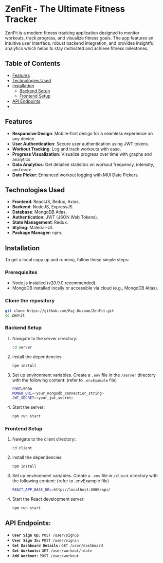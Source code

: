 # ZenFit - The Ultimate Fitness Tracker

ZenFit is a modern fitness tracking application designed to monitor workouts, track progress, and visualize fitness goals. The app features an intuitive user interface, robust backend integration, and provides insightful analytics which helps to stay motivated and achieve fitness milestones.


## Table of Contents
- [Features](#features)
- [Technologies Used](#technologies-used)
- [Installation](#installation)
    - [Backend Setup](#backend-setup)
    - [Frontend Setup](#frontend-setup)
- [API Endpoints](#api-endpoints)
- 

## Features
- **Responsive Design**: Mobile-first design for a seamless experience on any device.
- **User Authentication**: Secure user authentication using JWT tokens.
- **Workout Tracking**: Log and track workouts with ease.
- **Progress Visualization**: Visualize progress over time with graphs and analytics.
- **Data Analytics**: Get detailed statistics on workout frequency, intensity, and more.
- **Date Picker**: Enhanced workout logging with MUI Date Pickers.


## Technologies Used
- **Frontend**: ReactJS, Redux, Axios.
- **Backend**: NodeJS, ExpressJS.
- **Database**: MongoDB Atlas.
- **Authentication**: JWT (JSON Web Tokens).
- **State Management**: Redux.
- **Styling**: Material-UI.
- **Package Manager**: npm.


## Installation
To get a local copy up and running, follow these simple steps:

### Prerequisites
- Node.js installed (v20.9.0 recommended).
- MongoDB installed locally or accessible via cloud (e.g., MongoDB Atlas).

### Clone the repository
```bash
git clone https://github.com/Raj-Dusane/ZenFit.git
cd ZenFit
```

### Backend Setup
1. Navigate to the server directory:
    ```bash 
    cd server
    ```
2. Install the dependencies:
    ```bash
    npm install
    ```
3. Set up environment variables. Create a `.env` file in the `/server` directory with the following content: (refer to `.envExample` file)
    ```bash
    PORT=5000
    MONGO_URI=<your_mongodb_connection_string>
    JWT_SECRET=<your_jwt_secret>
    ```
4. Start the server:
    ```bash
    npm run start
    ```

### Frontend Setup
1. Navigate to the client directory::
    ```bash 
    cd client
    ```
2. Install the dependencies:
    ```bash
    npm install
    ```
3. Set up environment variables. Create a `.env` file in `/client` directory with the following content: (refer to .envExample file)
    ```bash
    REACT_APP_BASE_URL=http://localhost:8080/api/
    ```
4. Start the React development server:
    ```bash
    npm run start
    ```

## API Endpoints:
- **`User Sign Up:`** `POST /user/signup`
- **`User Sign In:`** `POST /user/signin`
- **`Get Dashboard Details:`** `GET /user/dashboard`
- **`Get Workouts:`** `GET /user/workout/:date`
- **`Add Workout:`** `POST /user/workout`